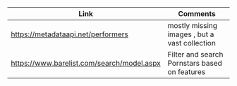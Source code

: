 
| Link      | Comments |
| ----------- | ----------- |
| https://metadataapi.net/performers  | mostly missing images , but a vast collection|
| https://www.barelist.com/search/model.aspx |    Filter and search Pornstars based on features     |


